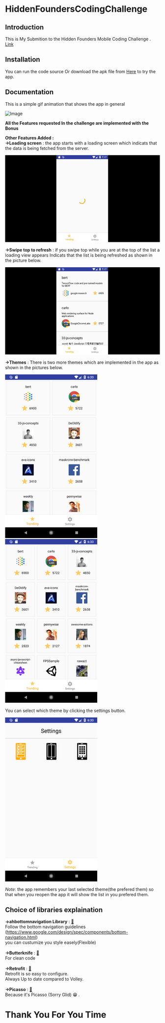 # HiddenFoundersCodingChallenge

## Introduction

This is My Submition to the Hidden Founders Mobile Coding Challenge . [Link](https://github.com/hiddenfounders/mobile-coding-challenge)


## Installation

You can run the code source Or download the apk file from [Here](https://github.com/younesnajjar/HiddenFoundersCodingChallenge/blob/master/Help/Application.apk) to try the app.


## Documentation


This is a simple gif animation that shows the app in general

![Image](https://github.com/younesnajjar/HiddenFoundersCodingChallenge/blob/master/Help/ProjectScreenShots/animatedprojectgif.gif)

**All the Features requested In the challenge are implemented with the Bonus**

**Other Features Added :**</br>
**->Loading screen** : the app starts with a loading screen which indicats that the data is being fetched from the server.</br>

![Image](https://github.com/younesnajjar/HiddenFoundersCodingChallenge/blob/master/Help/ProjectScreenShots/BeginingLoadingScreen.gif) </br>

**->Swipe top to refresh** : if you swipe top while you are at the top of the list a loading view appears Indicats that the list is being refreshed as shown in the picture below.</br>

![Image](https://github.com/younesnajjar/HiddenFoundersCodingChallenge/blob/master/Help/ProjectScreenShots/Refresh.gif)</br>

**->Themes** : There is two more themes which are implemented in the app as shown in the pictures below.</br>

<img src="https://github.com/younesnajjar/HiddenFoundersCodingChallenge/blob/master/Help/ProjectScreenShots/Grid2x.png" width="300">           &nbsp;&nbsp;&nbsp;         <img src="https://github.com/younesnajjar/HiddenFoundersCodingChallenge/blob/master/Help/ProjectScreenShots/Grid3x.png" width="300">
</br>

You can select which theme by clicking the settings button.</br>

<img src="https://github.com/younesnajjar/HiddenFoundersCodingChallenge/blob/master/Help/ProjectScreenShots/Settings.png" width="300"></br>

*Note*: the app remembers your last selected theme(the prefered them) so that when you reopen the app it will show the list in you prefered them.

## Choice of libraries explaination

**->ahbottomnavigation Library** : <a href="https://github.com/aurelhubert/ahbottomnavigation">:link:</a></br>
Follow the bottom navigation guidelines (https://www.google.com/design/spec/components/bottom-navigation.html)</br>
you can custumize you style easely(Flexible)</br></br>
**->Butterknife** : <a href="http://jakewharton.github.io/butterknife/">:link:</a></br>
For clean code</br></br>
**->Retrofit** : <a href="https://square.github.io/retrofit/">:link:</a></br>
Retrofit is so easy to configure.</br>
Always Up to date compared to Volley.</br></br>
**->Picasso** : <a href="http://square.github.io/picasso/">:link:</a></br>
Because it's Picasso (Sorry Glid) :grin: .</br>

# Thank You For You Time
